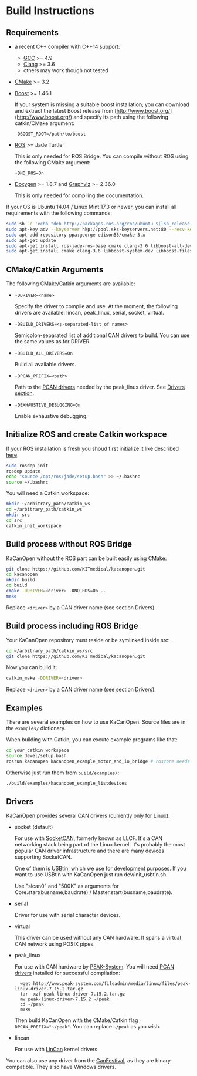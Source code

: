 # Build Instructions

## Requirements

- a recent C++ compiler with C++14 support:
	- [GCC](https://gcc.gnu.org/) >= 4.9
	- [Clang](http://clang.llvm.org/) >= 3.6
	- others may work though not tested

- [CMake](https://cmake.org/) >= 3.2

- [Boost](http://www.boost.org/) >= 1.46.1
	
	If your system is missing a suitable boost installation, you can download and extract the latest Boost release from [http://www.boost.org/](http://www.boost.org/) and specify its path using the following catkin/CMake argument:

	`-DBOOST_ROOT=/path/to/boost`

- [ROS](http://www.ros.org/install/) >= Jade Turtle

	This is only needed for ROS Bridge. You can compile without ROS using the following CMake argument:

	`-DNO_ROS=On`

- [Doxygen](www.doxygen.org/) >= 1.8.7 and [Graphviz](www.graphviz.org/) >= 2.36.0
	
	This is only needed for compiling the documentation.

If your OS is Ubuntu 14.04 / Linux Mint 17.3 or newer, you can install all requirements with the following commands:

~~~bash
sudo sh -c 'echo "deb http://packages.ros.org/ros/ubuntu $(lsb_release -usc) main" > /etc/apt/sources.list.d/ros-latest.list'
sudo apt-key adv --keyserver hkp://pool.sks-keyservers.net:80 --recv-key 0xB01FA116
sudo apt-add-repository ppa:george-edison55/cmake-3.x
sudo apt-get update
sudo apt-get install ros-jade-ros-base cmake clang-3.6 libboost-all-dev doxygen graphviz
sudo apt-get install cmake clang-3.6 libboost-system-dev libboost-filesystem-dev ros-jade-catkin ros-jade-roscpp ros-jade-std-msgs ros-jade-sensor-msgs ros-jade-message-runtime doxygen graphviz
~~~


## CMake/Catkin Arguments

The following CMake/Catkin arguments are available:

- `-DDRIVER=<name>`
	
  Specify the driver to compile and use. At the moment, the following drivers are available: lincan, peak_linux, serial, socket, virtual.

- `-DBUILD_DRIVERS=<;-separated-list of names>`

	Semicolon-separated list of additional CAN drivers to build. You can use the same values as for DRIVER.

- `-DBUILD_ALL_DRIVERS=On`

	Build all available drivers.

- `-DPCAN_PREFIX=<path>`

	Path to the [PCAN drivers](http://www.peak-system.com/fileadmin/media/linux/index.htm#download) needed by the peak_linux driver. See [Drivers section](#drivers).

- `-DEXHAUSTIVE_DEBUGGING=On`

	Enable exhaustive debugging.


## Initialize ROS and create Catkin workspace

If your ROS installation is fresh you shoud first initialize it like described [here](http://wiki.ros.org/jade/Installation/Ubuntu).

~~~bash
sudo rosdep init
rosdep update
echo "source /opt/ros/jade/setup.bash" >> ~/.bashrc
source ~/.bashrc
~~~

You will need a Catkin workspace:

~~~bash
mkdir ~/arbitrary_path/catkin_ws
cd ~/arbitrary_path/catkin_ws
mkdir src
cd src
catkin_init_workspace
~~~

## Build process without ROS Bridge

KaCanOpen without the ROS part can be built easily using CMake:

~~~bash
git clone https://github.com/KITmedical/kacanopen.git
cd kacanopen
mkdir build
cd build
cmake -DDRIVER=<driver> -DNO_ROS=On ..
make
~~~

Replace `<driver>` by a CAN driver name (see section Drivers).

## Build process including ROS Bridge

Your KaCanOpen repository must reside or be symlinked inside src:

~~~bash
cd ~/arbitrary_path/catkin_ws/src
git clone https://github.com/KITmedical/kacanopen.git
~~~

Now you can build it:

~~~bash
catkin_make -DDRIVER=<driver>
~~~

Replace `<driver>` by a CAN driver name (see section [Drivers](#drivers)).

## Examples

There are several examples on how to use KaCanOpen. Source files are in the `examples/` dictionary.

When building with Catkin, you can excute example programs like that:

~~~bash
cd your_catkin_workspace
source devel/setup.bash
rosrun kacanopen kacanopen_example_motor_and_io_bridge # roscore needs to be running
~~~

Otherwise just run them from `build/examples/`:

~~~bash
./build/examples/kacanopen_example_listdevices
~~~

## Drivers

KaCanOpen provides several CAN drivers (currently only for Linux).

- socket (default)

	For use with [SocketCAN](https://en.wikipedia.org/wiki/SocketCAN), formerly known as LLCF. It's a CAN networking stack being part of the Linux kernel. It's probably the most popular CAN driver infrastructure and there are many devices supporting SocketCAN.

	One of them is [USBtin](http://www.fischl.de/usbtin/), which we use for development purposes. If you want to use USBtin with KaCanOpen just run dev/init_usbtin.sh.

	Use "slcan0" and "500K" as arguments for Core.start(busname,baudrate) / Master.start(busname,baudrate).

- serial

	Driver for use with serial character devices.

- virtual

	This driver can be used without any CAN hardware. It spans a virtual CAN network using POSIX pipes.

- peak_linux

	For use with CAN hardware by [PEAK-System](http://www.peak-system.com/fileadmin/media/linux/index.htm). You will need [PCAN drivers](http://www.peak-system.com/fileadmin/media/linux/index.htm#download) installed for successful compilation:

		wget http://www.peak-system.com/fileadmin/media/linux/files/peak-linux-driver-7.15.2.tar.gz
		tar -xzf peak-linux-driver-7.15.2.tar.gz
		mv peak-linux-driver-7.15.2 ~/peak
		cd ~/peak
		make

	Then build KaCanOpen with the CMake/Catkin flag `-DPCAN_PREFIX="~/peak"`. You can replace `~/peak` as you wish.

- lincan

	For use with [LinCan](http://ortcan.sourceforge.net/lincan/) kernel drivers.

You can also use any driver from the [CanFestival](http://www.canfestival.org/), as they are binary-compatible. They also have Windows drivers.
